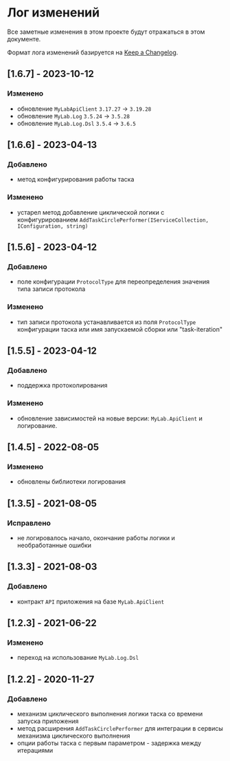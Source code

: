 # Лог изменений

Все заметные изменения в этом проекте будут отражаться в этом документе.

Формат лога изменений базируется на [Keep a Changelog](https://keepachangelog.com/en/1.0.0/).

## [1.6.7] - 2023-10-12

### Изменено

* обновление `MyLabApiClient` `3.17.27` -> `3.19.28`
* обновление `MyLab.Log` `3.5.24` -> `3.5.28`
* обновление `MyLab.Log.Dsl` `3.5.4` -> `3.6.5`

## [1.6.6] - 2023-04-13

### Добавлено

* метод конфигурирования работы таска

### Изменено

* устарел метод добавление циклической логики с конфигурированием `AddTaskCirclePerformer(IServiceCollection, IConfiguration, string)` 

## [1.5.6] - 2023-04-12

### Добавлено

* поле конфигурации `ProtocolType` для переопределения значения типа записи протокола

### Изменено

* тип записи протокола устанавливается из поля `ProtocolType` конфигурации таска или имя запускаемой сборки или "task-iteration" 

## [1.5.5] - 2023-04-12

### Добавлено

* поддержка протоколирования

### Изменено

* обновление зависимостей на новые версии: `MyLab.ApiClient` и логирование.

## [1.4.5] - 2022-08-05

### Изменено 

* обновлены библиотеки логирования

## [1.3.5] - 2021-08-05

### Исправлено

* не логировалось начало, окончание работы логики и необработанные ошибки

## [1.3.3] - 2021-08-03

### Добавлено

* контракт `API` приложения на базе `MyLab.ApiClient`

## [1.2.3] - 2021-06-22

### Изменено

* переход на использование `MyLab.Log.Dsl`

## [1.2.2] - 2020-11-27

### Добавлено

* механизм циклического выполнения логики таска со времени запуска приложения
* метод расширения `AddTaskCirclePerformer` для интеграции в сервисы механизма циклического выполнения  
* опции работы таска с первым параметром - задержка между итерациями